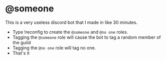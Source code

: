 # @someone

This is a very useless discord bot that I made in like 30 minutes.

- Type !reconfig to create the `@someone` and `@no one` roles.
- Tagging the `@someone` role will cause the bot to tag a random member of the guild
- Tagging the `@no one` role will tag no one.
- That's it
